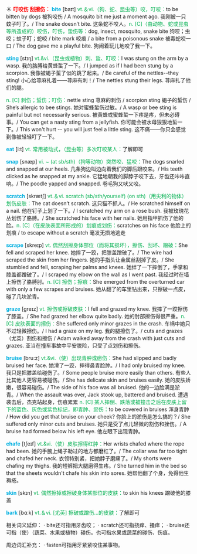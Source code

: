 ☀ <font color="red">**叮咬伤 刮擦伤：**</font>
<font color="sky blue">**bite**</font> [baɪt] 
<font color="#00b050">vt.＆vi.（狗、蛇、昆虫等）咬，叮咬：</font>to be bitten by dogs 被狗咬伤 / A mosquito bit me just a moment ago. 我刚被一只蚊子叮了。/ The snake doesn’t bite. 这条蛇不咬人。<font color="#00b050">n. [C]（由动物、蛇或昆虫等所造成的）咬伤，叮伤，蛰伤等：</font>dog, insect, mosquito, snake bite 狗咬；虫咬；蚊子叮；蛇咬 / bite mark 咬痕 / a bite from a poisonous snake 被毒蛇咬一口 / The dog gave me a playful bite. 狗闹着玩儿地咬了我一下。

<font color="sky blue">**sting**</font> [stɪŋ]
<font color="#00b050">vt.&vi.（昆虫或植物）刺、蜇、叮咬：</font>I was stung on the arm by a wasp. 我的胳膊给黄蜂蜇了一下。/ I jumped as if I had been stung by a scorpion. 我像被蝎子蜇了似的跳了起来。/ Be careful of the nettles--they sting! 小心给荨麻扎着——荨麻有刺！/ The nettles stung their legs. 荨麻扎了他们的腿。
      
<font color="#00b050">n. [C] 刺伤；蜇伤；叮伤：</font>nettle sting 荨麻的刺伤 / scorpion sting 蝎子的蜇伤 / She’s allergic to bee stings. 她对蜜蜂蜇伤过敏。/ A wasp or bee sting is painful but not necessarily serious. 被黄蜂或蜜蜂蜇一下疼是疼，但未必碍事。/ You can get a nasty sting from a jellyfish. 你可能会被水母狠狠地蜇一下。/ This won't hurt -- you will just feel a little sting. 这不痛——你只会感觉到像被轻轻叮了一下。

<font color="sky blue">**eat**</font> [i:t] 
<font color="#00b050">vt. 常用被动式，（昆虫等）多次叮咬某人：</font>了解即可
           
<font color="sky blue">**snap**</font> [snæp]
<font color="#00b050">vi. ~ (at sb/sth)（狗等动物）突然咬、猛咬：</font>The dogs snarled and snapped at our heels. 几条狗边叫边向着我们的脚后跟咬来。/ His teeth clicked as he snapped at my ankle. 它猛地朝我的脚脖子咬下去，牙齿还咔咔直响。/ The poodle yapped and snapped. 卷毛狗又吠又咬。

<font color="sky blue">**scratch**</font> [skrætʃ] 
<font color="#00b050">vt.＆vi. scratch (sb/sth/yourself) (on sth)（用尖利的物体）划伤皮肤：</font>The cat doesn’t scratch. 这只猫不抓人。/ He scratched himself on a nail. 他在钉子上划了一下。/ I scratched my arm on a rose bush. 我被玫瑰花丛划伤了胳膊。/ She scratched his face with her nails. 她用指甲抓伤了他的脸。<font color="#00b050">n. [C]（在皮肤表面所形成的）划痕或划伤：</font>scratches on his face 他脸上的划痕 / to escape without a scratch 毫发无损地逃走
            
<font color="sky blue">**scrape**</font> [skreɪp]
<font color="#00b050">vt. 偶然刮擦身体部位（而将其损坏），擦伤、刮坏、蹭破：</font>She fell and scraped her knee. 她摔了一跤，把膝盖蹭破了。/ The wire had scraped the skin from her fingers. 她的手指头让金属丝刮掉了皮。/ She stumbled and fell, scraping her palms and knees. 她绊了一下摔倒了，手掌和膝盖都蹭破了。/ I scraped my elbow on the wall as I went past. 我经过时在墙上擦伤了胳膊肘。<font color="#00b050">n. [C] 擦伤；擦痕：</font>She emerged from the overturned car with only a few scrapes and bruises. 她从翻了的车里钻出来，只擦破一点皮，碰了几块淤青。

<font color="sky blue">**graze**</font> [greɪz]
<font color="#00b050">vt. 擦伤或擦破皮肤：</font>I fell and grazed my knee. 我摔了一跤擦伤了膝盖。/ She had grazed her elbow quite badly. 她的肘部擦伤得很严重。<font color="#00b050">n. [C] 皮肤表面的擦伤：</font>She suffered only minor grazes in the crash. 车祸中她只不过轻微擦伤。/ I had a graze on my leg. 我的腿擦伤了。/ cuts and grazes（尤英）割伤和擦伤 / Adam walked away from the crash with just cuts and grazes. 亚当在撞车事故中平安脱险，只受了点划伤和擦伤。         

<font color="sky blue">**bruise**</font> [bru:z]
<font color="#00b050">vt.&vi.（使）出现青肿或瘀伤：</font>She had slipped and badly bruised her face. 她滑了一跤，摔得鼻青脸肿。/ I had only bruised my knee. 我只是把膝盖给碰伤了。/ Some people bruise more easily than others. 有些人比其他人更容易被碰伤。/ She has delicate skin and bruises easily. 她的皮肤娇嫩，很容易碰伤。/ The side of his face was all bruised. 他的一边脸满是淤青。/ When the assault was over, Jack stook up, battered and bruised. 遭遇袭击后，杰克站起身，伤痕累累 <font color="#00b050">n. [C] 某人摔倒、跌落或被撞击之后在皮肤上留下的蓝色、灰色或紫色标记，即青肿、瘀伤：</font>to be covered in bruises 浑身青肿 / How did you get that bruise on your cheek? 你脸上的淤伤是怎么搞的？/ She suffered only minor cuts and bruises. 她只是受了点儿轻微的割伤和挫伤。/ A bruise had formed below his left eye. 他左眼下出现青肿。
           
<font color="sky blue">**chafe**</font> [tʃeɪf]
<font color="#00b050">vt.&vi.（使）皮肤擦得红肿：</font>Her wrists chafed where the rope had been. 她的手腕上绳子勒过的地方都磨红了。/ The collar was far too tight and chafed her neck. 衣领特别紧，把她脖子磨痛了。/ My shorts were chafing my thighs. 我的短裤把大腿磨得生疼。/ She turned him in the bed so that the sheets wouldn't chafe his skin into sores. 她帮他翻了个身，免得他生褥疮。

<font color="sky blue">**skin**</font> [skɪn] 
<font color="#00b050">vt. 偶然擦掉或擦破身体某部位的皮肤：</font>to skin his knees 蹭破他的膝盖

<font color="sky blue">**bark**</font> [bɑːk] 
<font color="#00b050">vt.＆vi. [尤英] 擦破或蹭伤…的皮肤：</font>了解即可

相关词义延伸：
· bite还可指用牙齿咬；
· scratch还可指挠痒、搔痒；
· bruise还可指（使）（蔬菜、水果或植物）碰伤。也可指水果或蔬菜的碰伤、伤痕。

周边词汇补充：
· fasten可指用牙紧紧咬住某事物。


